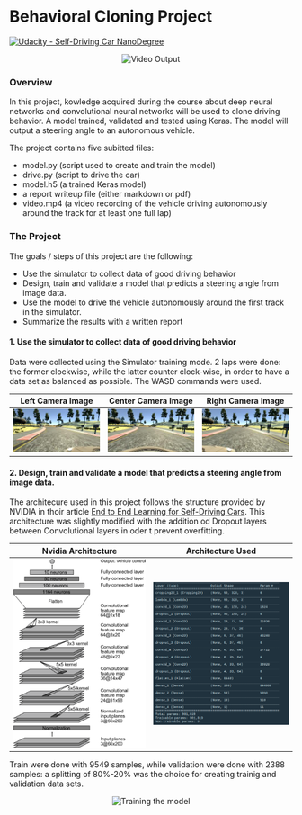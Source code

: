 # Behavioral Cloning Project

[![Udacity - Self-Driving Car NanoDegree](https://s3.amazonaws.com/udacity-sdc/github/shield-carnd.svg)](http://www.udacity.com/drive)

[//]: # (Image References)

[image0]: ./write_up_images/center.png "Center Camera Image"
[image1]: ./write_up_images/left.png "Left Camera Image"
[image2]: ./write_up_images/right.png "Right Camera Image"
[image3]: ./write_up_images/nvidia.png "Nvidia Architecture"
[image4]: ./write_up_images/architecture.png "Architecture Used"
[image5]: ./write_up_images/training_workspace1.png "Training 1"
[image6]: ./write_up_images/training_workspace2.png "Training"
[video0]: ./write_up_images/video.gif "Final video"

<p align="center">
	<img src="/write_up_images/video.gif" alt="Video Output"
	title="Video Output"  />
</p>

### Overview

In this project, kowledge acquired during the course about deep neural networks and convolutional neural networks will be used to clone driving behavior. A model  trained, validated and tested using Keras. The model will output a steering angle to an autonomous vehicle.


The project contains five subitted files: 
* model.py (script used to create and train the model)
* drive.py (script to drive the car)
* model.h5 (a trained Keras model)
* a report writeup file (either markdown or pdf)
* video.mp4 (a video recording of the vehicle driving autonomously around the track for at least one full lap)


### The Project

The goals / steps of this project are the following:
* Use the simulator to collect data of good driving behavior 
* Design, train and validate a model that predicts a steering angle from image data.
* Use the model to drive the vehicle autonomously around the first track in the simulator.
* Summarize the results with a written report

#### 1. Use the simulator to collect data of good driving behavior 

Data were collected using the Simulator training mode. 2 laps were done: the former clockwise, while the latter counter clock-wise, in order to have a data set as balanced as possible.
The WASD commands were used.

Left Camera Image           | Center Camera Image             | Right Camera Image
:-------------------------:|:-------------------------:|:-------------------------:
![alt text][image1] |       ![alt text][image0] |      ![alt text][image2] 

#### 2. Design, train and validate a model that predicts a steering angle from image data.

The architecure used in this project follows the structure provided by NVIDIA in thoir article [End to End Learning for Self-Driving Cars](https://arxiv.org/pdf/1604.07316v1.pdf). 
This architecture was slightly modified with the addition od Dropout layers between Convolutional layers in oder t prevent overfitting.

Nvidia Architecture         | Architecture Used          
:-------------------------:|:-------------------------:|
![alt text][image3] |       ![alt text][image4] 

Train were done with 9549 samples, while validation were done with 2388 samples: a splitting of 80%-20% was the choice for creating trainig and validation data sets.


<p align="center">
	<img src="[image5]" alt="Training the model"
	title="Training the model"  />
</p>
